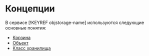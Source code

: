 # Концепции

В сервисе [!KEYREF objstorage-name] используются следующие основные понятия:

- [Корзина](bucket.md)
- [Объект](object.md)
- [Класс хранилища](storage-class.md)

